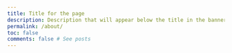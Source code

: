 ```yaml
---
title: Title for the page
description: Description that will appear below the title in the banner
permalink: /about/
toc: false
comments: false # See posts
---
```

